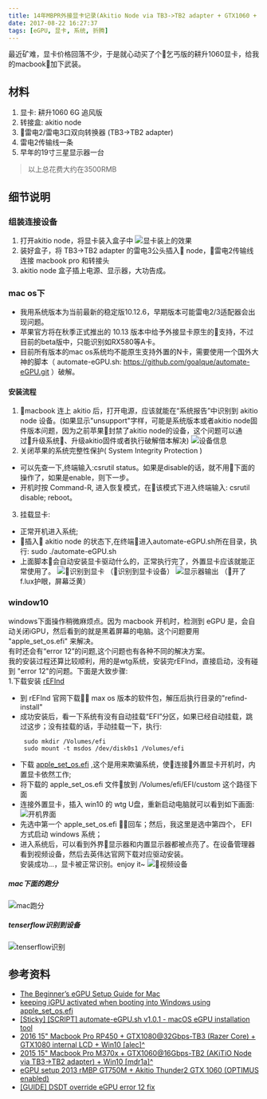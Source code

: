 ```yaml
---
title: 14年MBPR外接显卡记录(Akitio Node via TB3->TB2 adapter + GTX1060 + win10/macOS)
date: 2017-08-22 16:27:37
tags: [eGPU, 显卡, 系统, 折腾]
---
```


最近矿难，显卡价格回落不少，于是就心动买了个乞丐版的耕升1060显卡，给我的macbook加下武装。

## 材料
1. 显卡: 耕升1060 6G 追风版
2. 转接盒: akitio node
3. 雷电2/雷电3口双向转换器 (TB3->TB2 adapter)
4. 雷电2传输线一条
5. 早年的19寸三星显示器一台
> 以上总花费大约在3500RMB

## 细节说明

### 组装连接设备
1. 打开akitio node，将显卡装入盒子中
![显卡装上的效果](14年MBPR外接显卡记录-Akitio-Node/8ca0273d9c5f.png)
2. 装好盒子，将 TB3->TB2 adapter 的雷电3公头插入 node，雷电2传输线连接 macbook pro 和转接头
3. akitio node 盒子插上电源、显示器，大功告成。

### mac os下
* 我用系统版本为当前最新的稳定版10.12.6，早期版本可能雷电2/3适配器会出现问题。
* 苹果官方将在秋季正式推出的 10.13 版本中给予外接显卡原生的支持，不过目前的beta版中，只能识别如RX580等A卡。
* 目前所有版本的mac os系统均不能原生支持外置的N卡，需要使用一个国外大神的脚本（ automate-eGPU.sh: https://github.com/goalque/automate-eGPU.git ）破解。
#### 安装流程
1. macbook 连上 akitio 后，打开电源，应该就能在“系统报告”中识别到 akitio node 设备。(如果显示"unsupport"字样，可能是系统版本或者akitio node固件版本问题，因为之前苹果封禁了akitio node的设备，这个问题可以通过升级系统、升级akitio固件或者执行破解借本解决)
![设备信息](14年MBPR外接显卡记录-Akitio-Node/f56e4e5ad2e7.png)
2. 关闭苹果的系统完整性保护( System Integrity Protection )  
  * 可以先查一下,终端输入:csrutil status。如果是disable的话，就不用下面的操作了，如果是enable，则下一步。
  * 开机时按 Command-R, 进入恢复模式，在该模式下进入终端输入: csrutil disable; reboot。
3. 挂载显卡:  
  * 正常开机进入系统;
  * 插入 akitio node 的状态下,在终端进入automate-eGPU.sh所在目录，执行: sudo ./automate-eGPU.sh
  * 上面脚本会自动安装显卡驱动什么的，正常执行完了，外置显卡应该就能正常使用了。
![识别到显卡](14年MBPR外接显卡记录-Akitio-Node/0cab9242da55.png) （识别到显卡设备）
![显示器输出](14年MBPR外接显卡记录-Akitio-Node/b324cbb86b82.png)
（开了f.lux护眼，屏幕泛黄）


### window10
windows下面操作稍微麻烦点。因为 macbook 开机时，检测到 eGPU 是，会自动关闭iGPU，然后看到的就是黑着屏幕的电脑。这个问题要用 "apple_set_os.efi" 来解决。  
有时还会有“error 12”的问题,这个问题也有各种不同的解决方案。  
我的安装过程还算比较顺利，用的是wtg系统，安装完rEFInd，直接启动，没有碰到 "error 12"的问题。下面是大致步骤:  
1.下载安装 [rEFInd](http://www.rodsbooks.com/refind/)  
  * 到 rEFInd 官网下载 max os 版本的软件包，解压后执行目录的"refind-install"
  * 成功安装后，看一下系统有没有自动挂载“EFI”分区，如果已经自动挂载，跳过这步；没有挂载的话，手动挂载一下，执行:  
     ```
      sudo mkdir /Volumes/efi
      sudo mount -t msdos /dev/disk0s1 /Volumes/efi
      ```
  * 下载 [apple_set_os.efi](https://github.com/0xbb/apple_set_os.efi/releases) ,这个是用来欺骗系统，使连接外置显卡开机时，内置显卡依然工作;
  * 将下载的 apple_set_os.efi 文件放到 /Volumes/efi/EFI/custom 这个路径下面
  * 连接外置显卡，插入 win10 的 wtg U盘，重新启动电脑就可以看到如下画面:
  ![开机界面](14年MBPR外接显卡记录-Akitio-Node/2166aeb47e48.png)
  * 先选中第一个 apple_set_os.efi ，回车；然后，我这里是选中第四个， EFI 方式启动 windows 系统；
  * 进入系统后，可以看到外界显示器和内置显示器都被点亮了。在设备管理器看到视频设备，然后去英伟达官网下载对应驱动安装。  
  安装成功...，显卡被正常识别。enjoy it~
  ![视频设备](14年MBPR外接显卡记录-Akitio-Node/18b18d181541.png)


##### mac下面的跑分
  ![mac跑分](14年MBPR外接显卡记录-Akitio-Node/44bb42a27f48.png)
##### tenserflow识别到设备
  ![tenserflow识别](14年MBPR外接显卡记录-Akitio-Node/d26cdae1da6a.png)

## 参考资料
* [The Beginner’s eGPU Setup Guide for Mac](https://egpu.io/setup-guide-external-graphics-card-mac/)  
* [keeping iGPU activated when booting into Windows using apple_set_os.efi](https://egpu.io/forums/mac-setup/how-to-keep-mbps-irisiris-pro-activated-when-booting-into-windows-boot-camp/paged/1/)  
* [[Sticky] [SCRIPT] automate-eGPU.sh v1.0.1 - macOS eGPU installation tool](https://egpu.io/forums/mac-setup/automate-egpu-sh-is-reborn-with-amd-polaris-fiji-support-for-macos/#post-1487)  
* [2016 15" Macbook Pro RP450 + GTX1080@32Gbps-TB3 (Razer Core) + GTX1080 internal LCD + Win10 [alec]^](https://egpu.io/forums/mac-setup/internal-display-works-on-amd-2016-macbooks/#post-54)    
* [2015 15" Macbook Pro M370x + GTX1060@16Gbps-TB2 (AKiTiO Node via TB3->TB2 adapter) + Win10 [mdr1a]^ ](https://egpu.io/forums/implementation-guides/2015-macbook-pro-retina-15-tb2-apple-adapter-akitio-node-gtx-1060-win10-success/)  
* [eGPU setup 2013 rMBP GT750M + Akitio Thunder2 GTX 1060 (OPTIMUS enabled)](https://www.youtube.com/watch?v=AR_7DPtXWZA) 
* [[GUIDE] DSDT override eGPU error 12 fix](https://egpu.io/forums/pc-setup/fix-dsdt-override-to-correct-error-12/)

